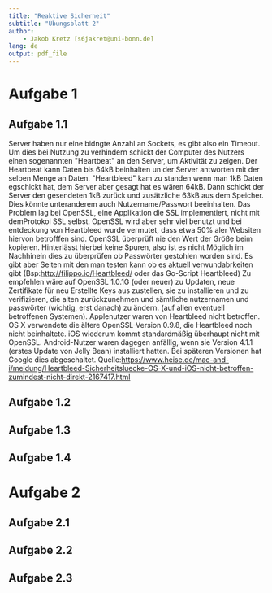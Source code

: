 ```yaml
---
title: "Reaktive Sicherheit"
subtitle: "Übungsblatt 2"
author: 
	- Jakob Kretz [s6jakret@uni-bonn.de]
lang: de
output: pdf_file
---
```


# Aufgabe 1

## Aufgabe 1.1
Server haben nur eine bidngte Anzahl an Sockets, es gibt also ein Timeout. Um dies bei Nutzung zu verhindern 
schickt der Computer des Nutzers einen sogenannten "Heartbeat" an den Server, um Aktivität zu zeigen. Der Heartbeat 
kann Daten bis 64kB beinhalten un der Server antworten mit der selben Menge an Daten. "Heartbleed" kam zu standen wenn
man 1kB Daten egschickt hat, dem Server aber gesagt hat es wären 64kB. Dann schickt der Server den gesendeten 1kB
zurück und zusätzliche 63kB aus dem Speicher. Dies könnte unteranderem auch Nutzername/Passwort beeinhalten. 
Das Problem lag bei OpenSSL, eine Applikation die SSL implementiert, nicht mit demProtokol SSL selbst. OpenSSL wird aber sehr
viel benutzt und bei entdeckung von Heartbleed wurde vermutet, dass etwa 50% aler Websiten hiervon betrofffen sind. 
OpenSSL überprüft nie den Wert der Größe beim kopieren. Hinterlässt hierbei keine Spuren, also ist es nicht Möglich 
im Nachhinein dies zu überprüfen ob Passwörter gestohlen worden sind. Es gibt aber Seiten mit den man testen kann ob es aktuell
verwundabrkeiten gibt (Bsp:http://filippo.io/Heartbleed/ oder das Go-Script Heartbleed)
Zu empfehlen wäre auf OpenSSL 1.0.1G (oder neuer) zu Updaten, neue Zertifikate für neu Erstellte Keys aus
zustellen, sie zu installieren und zu verifizieren, die alten zurückzunehmen und sämtliche nutzernamen und passwörter (wichtig, erst danach) 
zu ändern. (auf allen eventuell betroffenen Systemen).
Applenutzer waren von Heartbleed nicht betroffen. OS X verwendete die ältere OpenSSL-Version 0.9.8, die Heartbleed noch nicht 
beinhaltete. iOS wiederum kommt standardmäßig überhaupt nicht mit OpenSSL. Android-Nutzer waren dagegen anfällig, wenn sie Version 4.1.1 
(erstes Update von Jelly Bean) installiert hatten. Bei späteren Versionen hat Google dies abgeschaltet.
Quelle:https://www.heise.de/mac-and-i/meldung/Heartbleed-Sicherheitsluecke-OS-X-und-iOS-nicht-betroffen-zumindest-nicht-direkt-2167417.html


## Aufgabe 1.2
## Aufgabe 1.3
## Aufgabe 1.4

# Aufgabe 2

## Aufgabe 2.1
## Aufgabe 2.2
## Aufgabe 2.3
